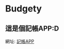 # Budgety
這是個記帳APP:D
----------------------------------------------------------------
網址: [記帳APP](https://ngnl666.github.io/Budgety/)
